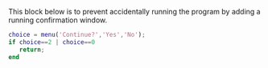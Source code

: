 This block below is to prevent accidentally running the program by adding a running confirmation window.
```matlab
choice = menu('Continue?','Yes','No');
if choice==2 | choice==0
   return;
end
```
